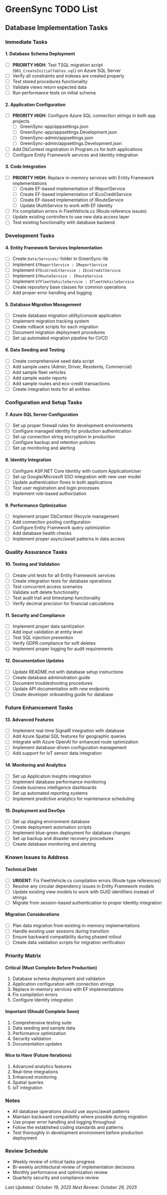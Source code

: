# GreenSync TODO List

## Database Implementation Tasks

### Immediate Tasks

#### 1. Database Schema Deployment
- [ ] **PRIORITY HIGH**: Test TSQL migration script (`001_CreateInitialTables.sql`) on Azure SQL Server
- [ ] Verify all constraints and indexes are created properly
- [ ] Test stored procedures functionality
- [ ] Validate views return expected data
- [ ] Run performance tests on initial schema

#### 2. Application Configuration
- [ ] **PRIORITY HIGH**: Configure Azure SQL connection strings in both app projects
  - [ ] GreenSync-app/appsettings.json
  - [ ] GreenSync-app/appsettings.Development.json  
  - [ ] GreenSync-admin/appsettings.json
  - [ ] GreenSync-admin/appsettings.Development.json
- [ ] Add DbContext registration in Program.cs for both applications
- [ ] Configure Entity Framework services and Identity integration

#### 3. Code Integration
- [ ] **PRIORITY HIGH**: Replace in-memory services with Entity Framework implementations
  - [ ] Create EF-based implementation of IReportService
  - [ ] Create EF-based implementation of IEcoCreditService  
  - [ ] Create EF-based implementation of IRouteService
  - [ ] Update IAuthService to work with EF Identity
- [ ] Fix compilation errors in FleetVehicle.cs (Route reference issues)
- [ ] Update existing controllers to use new data access layer
- [ ] Test existing functionality with database backend

### Development Tasks

#### 4. Entity Framework Services Implementation
- [ ] Create `Data/Services/` folder in GreenSync-lib
- [ ] Implement `EfReportService : IReportService`
- [ ] Implement `EfEcoCreditService : IEcoCreditService`
- [ ] Implement `EfRouteService : IRouteService`
- [ ] Implement `EfFleetVehicleService : IFleetVehicleService`
- [ ] Create repository base classes for common operations
- [ ] Add proper error handling and logging

#### 5. Database Migration Management
- [ ] Create database migration utility/console application
- [ ] Implement migration tracking system
- [ ] Create rollback scripts for each migration
- [ ] Document migration deployment procedures
- [ ] Set up automated migration pipeline for CI/CD

#### 6. Data Seeding and Testing
- [ ] Create comprehensive seed data script
- [ ] Add sample users (Admin, Driver, Residents, Commercial)
- [ ] Add sample fleet vehicles
- [ ] Add sample waste reports  
- [ ] Add sample routes and eco-credit transactions
- [ ] Create integration tests for all entities

### Configuration and Setup Tasks

#### 7. Azure SQL Server Configuration
- [ ] Set up proper firewall rules for development environments
- [ ] Configure managed identity for production authentication
- [ ] Set up connection string encryption in production
- [ ] Configure backup and retention policies
- [ ] Set up monitoring and alerting

#### 8. Identity Integration
- [ ] Configure ASP.NET Core Identity with custom ApplicationUser
- [ ] Set up Google/Microsoft SSO integration with new user model
- [ ] Update authentication flows in both applications
- [ ] Test user registration and login processes
- [ ] Implement role-based authorization

#### 9. Performance Optimization
- [ ] Implement proper DbContext lifecycle management
- [ ] Add connection pooling configuration
- [ ] Configure Entity Framework query optimization
- [ ] Add database health checks
- [ ] Implement proper async/await patterns in data access

### Quality Assurance Tasks

#### 10. Testing and Validation
- [ ] Create unit tests for all Entity Framework services
- [ ] Create integration tests for database operations
- [ ] Test concurrent access scenarios
- [ ] Validate soft delete functionality
- [ ] Test audit trail and timestamp functionality
- [ ] Verify decimal precision for financial calculations

#### 11. Security and Compliance
- [ ] Implement proper data sanitization
- [ ] Add input validation at entity level
- [ ] Test SQL injection prevention
- [ ] Verify GDPR compliance for soft deletes
- [ ] Implement proper logging for audit requirements

#### 12. Documentation Updates
- [ ] Update README.md with database setup instructions
- [ ] Create database administration guide
- [ ] Document troubleshooting procedures
- [ ] Update API documentation with new endpoints
- [ ] Create developer onboarding guide for database

### Future Enhancement Tasks

#### 13. Advanced Features
- [ ] Implement real-time SignalR integration with database
- [ ] Add Azure Spatial SQL features for geographic queries
- [ ] Integrate with Azure OpenAI for enhanced route optimization
- [ ] Implement database-driven configuration management
- [ ] Add support for IoT sensor data integration

#### 14. Monitoring and Analytics
- [ ] Set up Application Insights integration
- [ ] Implement database performance monitoring
- [ ] Create business intelligence dashboards
- [ ] Set up automated reporting systems
- [ ] Implement predictive analytics for maintenance scheduling

#### 15. Deployment and DevOps
- [ ] Set up staging environment database
- [ ] Create deployment automation scripts
- [ ] Implement blue-green deployment for database changes
- [ ] Set up backup and disaster recovery procedures
- [ ] Create database monitoring and alerting

### Known Issues to Address

#### Technical Debt
- [ ] **URGENT**: Fix FleetVehicle.cs compilation errors (Route type references)
- [ ] Resolve any circular dependency issues in Entity Framework models
- [ ] Update existing view models to work with GUID identifiers instead of strings
- [ ] Migrate from session-based authentication to proper Identity integration

#### Migration Considerations
- [ ] Plan data migration from existing in-memory implementations
- [ ] Handle existing user sessions during transition
- [ ] Ensure backward compatibility during phased rollout
- [ ] Create data validation scripts for migration verification

### Priority Matrix

#### Critical (Must Complete Before Production)
1. Database schema deployment and validation
2. Application configuration with connection strings
3. Replace in-memory services with EF implementations
4. Fix compilation errors
5. Configure Identity integration

#### Important (Should Complete Soon)
1. Comprehensive testing suite
2. Data seeding and sample data
3. Performance optimization
4. Security validation
5. Documentation updates

#### Nice to Have (Future Iterations)
1. Advanced analytics features
2. Real-time integrations
3. Enhanced monitoring
4. Spatial queries
5. IoT integration

### Notes
- All database operations should use async/await patterns
- Maintain backward compatibility where possible during migration
- Use proper error handling and logging throughout
- Follow the established coding standards and patterns
- Test thoroughly in development environment before production deployment

### Review Schedule
- Weekly review of critical tasks progress
- Bi-weekly architectural review of implementation decisions  
- Monthly performance and optimization review
- Quarterly security and compliance review

*Last Updated: October 19, 2025*
*Next Review: October 26, 2025*
